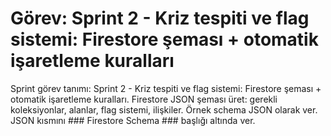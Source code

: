 # Görev: Sprint 2 - Kriz tespiti ve flag sistemi: Firestore şeması + otomatik işaretleme kuralları

Sprint görev tanımı: Sprint 2 - Kriz tespiti ve flag sistemi: Firestore şeması + otomatik işaretleme kuralları.
Firestore JSON şeması üret: gerekli koleksiyonlar, alanlar, flag sistemi, ilişkiler. Örnek schema JSON olarak ver. JSON kısmını ### Firestore Schema ### başlığı altında ver.

